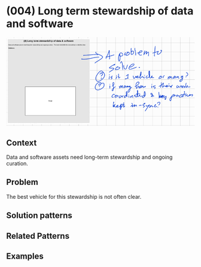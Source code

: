 # (004) Long term stewardship of data and software

![](images/image001.png)

## Context

Data and software assets need long-term stewardship and ongoing curation.  

## Problem

The best vehicle for this stewardship is not often clear.

## Solution patterns

## Related Patterns

## Examples

<links to examples>